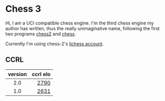 # Chess 3

Hi, I am a UCI compatible chess engine. I'm the third chess engine my author has written, thus the really unimaginative name, following the first two programs [chess2](https://github.com/paulsonkoly/chess-2) and [chess](https://github.com/paulsonkoly/chess).

Currently I'm using chess-2's [lichess account](http://lichess.org/@/chess-2-bot).

## CCRL

| version | ccrl elo    |
|:-------:|------------:|
| 2.0     | [2790][2.0] |
| 1.0     | [2631][1.0] |

[2.0]: https://www.computerchess.org.uk/ccrl/4040/cgi/engine_details.cgi?print=Details&each_game=0&eng=Chess-3%202.0%2064-bit#Chess-3_2_0_64-bit
[1.0]: https://www.computerchess.org.uk/ccrl/4040/cgi/engine_details.cgi?print=Details&each_game=0&eng=Chess-3%201.47%2064-bit#Chess-3_1_47_64-bit

